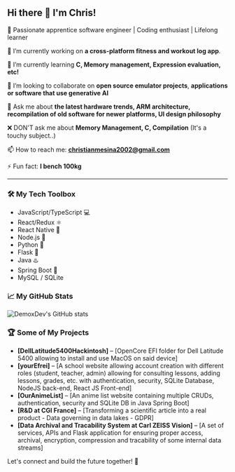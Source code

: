 ## Hi there 👋 I'm Chris!

🚀 Passionate apprentice software engineer | Coding enthusiast | Lifelong learner

🔭 I’m currently working on **a cross-platform fitness and workout log app**.

🌱 I’m currently learning **C, Memory management, Expression evaluation, etc!**

👯 I’m looking to collaborate on **open source emulator projects**, **applications or software that use generative AI**

💬 Ask me about **the latest hardware trends, ARM architecture, recompilation of old software for newer platforms, UI design philosophy**

❌ DON'T ask me about **Memory Management, C, Compilation** (It's a touchy subject..)

📫 How to reach me: **christianmesina2002@gmail.com**

⚡ Fun fact: **I bench 100kg**

---

### 🛠️ My Tech Toolbox

- JavaScript/TypeScript 💻
- React/Redux ⚛️
- React Native 📱
- Node.js 💚
- Python 🐍
- Flask 🍶
- Java ♨️
- Spring Boot 🍃
- MySQL / SQLite

### 📈 My GitHub Stats

![DemoxDev's GitHub stats](https://github-readme-stats.vercel.app/api?username=DemoxDev)

### 🏆 Some of My Projects

- **[DellLatitude5400Hackintosh]** – [OpenCore EFI folder for Dell Latitude 5400 allowing to install and use MacOS on said device]
- **[yourEfrei]** – [A school website allowing account creation with different roles (student, teacher, admin) allowing for consulting lessons, adding lessons, grades, etc. with authentication, security, SQLite Database, NodeJS back-end, React JS Front-end]
- **[OurAnimeList]** – [An anime list website containing multiple CRUDs, authentication, security and SQLite DB in Java Spring Boot]
- **[R&D at CGI France]** – [Transforming a scientific article into a real product - Data governing in data lakes - GDPR]
- **[Data Archival and Tracability System at Carl ZEISS Vision]** – [A set of services, APIs and Flask application for ensuring proper access, archival, encryption, compression and tracability of some internal data streams]

Let's connect and build the future together! 🤝
